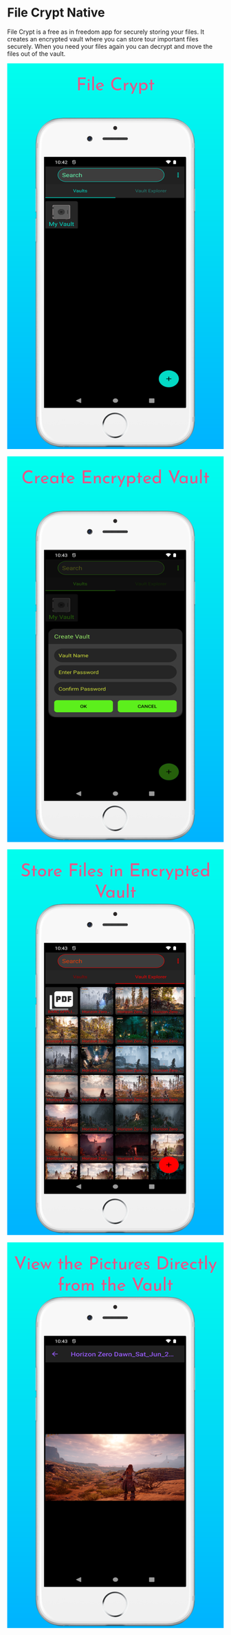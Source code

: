 # File Crypt Native

File Crypt is a free as in freedom app for securely storing your files.
It creates an encrypted vault where you can store tour important files securely.
When you need your files again you can decrypt and move the files out of the vault.

![](screenshots/screenshot_1.png)

![](screenshots/screenshot_2.png)

![](screenshots/screenshot_3.png)

![](screenshots/screenshot_4.png)
